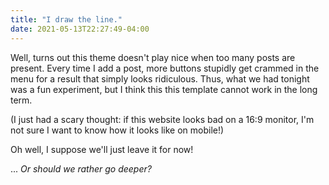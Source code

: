 ```yaml
---
title: "I draw the line."
date: 2021-05-13T22:27:49-04:00
---
```


Well, turns out this theme doesn't play nice when too many posts are present. Every time I add a post,
more buttons stupidly get crammed in the menu for a result that simply looks ridiculous. Thus, what we had tonight was a fun experiment, but I
think this this template cannot work in the long term.

(I just had a scary thought: if this website looks bad on a 16:9 monitor, I'm not sure I want to know how it
looks like on mobile!)

Oh well, I suppose we'll just leave it for now!

... _Or should we rather go deeper?_
